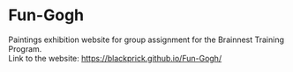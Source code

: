 # Fun-Gogh
Paintings exhibition website for group assignment for the Brainnest Training Program. <br>
Link to the website: https://blackprick.github.io/Fun-Gogh/
